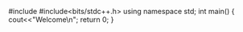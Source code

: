 #include<iostream>
#include<bits/stdc++.h>
using namespace std;
int main()
{
    cout<<"Welcome\n";
    return 0;
}